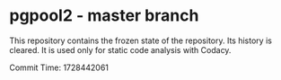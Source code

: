 # pgpool2 - master branch

This repository contains the frozen state of the repository.
Its history is cleared. It is used only for static code
analysis with Codacy.

Commit Time: 1728442061